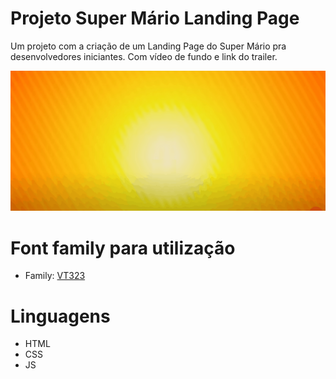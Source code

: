 # Projeto Super Mário Landing Page

Um projeto com a criação de um Landing Page do Super Mário pra desenvolvedores iniciantes. Com vídeo de fundo e link do trailer.

<img src="./Animação.gif" alt="gif do Mário e o Luigi">

#

# Font family para utilização

- Family: [VT323](https://fonts.googleapis.com/css2?family=VT323)

# Linguagens

- HTML
- CSS
- JS